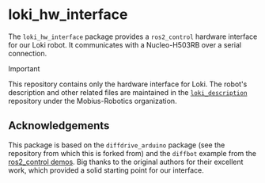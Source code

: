loki_hw_interface
=================

The `loki_hw_interface` package provides a `ros2_control` hardware interface
for our Loki robot. It communicates with a Nucleo-H503RB over a serial
connection.

> [!IMPORTANT]
> This repository contains only the hardware interface for Loki. The robot's description and other related files are maintained in the [`loki_description`](https://github.com/Mobius-Robotics/loki_description) repository under the Mobius-Robotics organization.

Acknowledgements
----------------

This package is based on the `diffdrive_arduino` package (see the repository from which this is forked from) and the `diffbot` example from the [ros2_control demos](https://github.com/ros-controls/ros2_control_demos/tree/master/example_2). Big thanks to the original authors for their excellent work, which provided a solid starting point for our interface.
